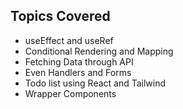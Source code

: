 ## Topics Covered
- useEffect and useRef
- Conditional Rendering and Mapping
- Fetching Data through API
- Even Handlers and Forms
- Todo list  using React and Tailwind
- Wrapper Components